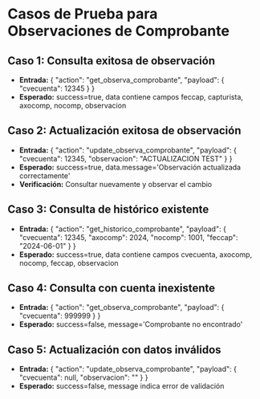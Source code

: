 # Casos de Prueba para Observaciones de Comprobante

## Caso 1: Consulta exitosa de observación
- **Entrada:** { "action": "get_observa_comprobante", "payload": { "cvecuenta": 12345 } }
- **Esperado:** success=true, data contiene campos feccap, capturista, axocomp, nocomp, observacion

## Caso 2: Actualización exitosa de observación
- **Entrada:** { "action": "update_observa_comprobante", "payload": { "cvecuenta": 12345, "observacion": "ACTUALIZACION TEST" } }
- **Esperado:** success=true, data.message='Observación actualizada correctamente'
- **Verificación:** Consultar nuevamente y observar el cambio

## Caso 3: Consulta de histórico existente
- **Entrada:** { "action": "get_historico_comprobante", "payload": { "cvecuenta": 12345, "axocomp": 2024, "nocomp": 1001, "feccap": "2024-06-01" } }
- **Esperado:** success=true, data contiene campos cvecuenta, axocomp, nocomp, feccap, observacion

## Caso 4: Consulta con cuenta inexistente
- **Entrada:** { "action": "get_observa_comprobante", "payload": { "cvecuenta": 999999 } }
- **Esperado:** success=false, message='Comprobante no encontrado'

## Caso 5: Actualización con datos inválidos
- **Entrada:** { "action": "update_observa_comprobante", "payload": { "cvecuenta": null, "observacion": "" } }
- **Esperado:** success=false, message indica error de validación

